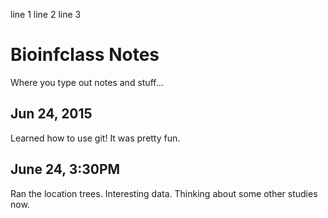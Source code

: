 line 1
line 2
line 3
# Bioinfclass Notes

Where you type out notes and stuff...


## Jun 24, 2015

Learned how to use git!
It was pretty fun.

## June 24, 3:30PM

Ran the location trees.
Interesting data.
Thinking about some other studies now.
